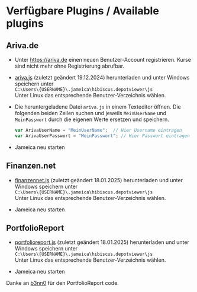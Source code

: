 # Verfügbare Plugins / Available plugins

## Ariva.de

- Unter https://ariva.de einen neuen Benutzer-Account registrieren. Kurse sind nicht mehr ohne Registrierung abrufbar.

- [ariva.js](https://raw.githubusercontent.com/faiteanu/JavaStockQuotes/master/js/ariva.js) (zuletzt geändert 19.12.2024)
  herunterladen und unter Windows speichern unter  
  `C:\Users\{USERNAME}\.jameica\hibiscus.depotviewer\js`  
  Unter Linux das entsprechende Benutzer-Verzeichnis wählen.
  
- Die heruntergeladene Datei `ariva.js` in einem Texteditor öffnen. Die folgenden beiden Zeilen suchen und jeweils 
  `MeinUserName` und `MeinPasswort` durch die eigenen Werte ersetzen und speichern.
	```js
	var ArivaUserName = "MeinUserName";  // Hier Username eintragen
	var ArivaUserPasswort = "MeinPasswort"; // Hier Passwort eintragen
  ```
- Jameica neu starten

## Finanzen.net

- [finanzennet.js](https://raw.githubusercontent.com/faiteanu/JavaStockQuotes/master/js/finanzennet.js) (zuletzt geändert 18.01.2025)
  herunterladen und unter Windows speichern unter  
  `C:\Users\{USERNAME}\.jameica\hibiscus.depotviewer\js`  
  Unter Linux das entsprechende Benutzer-Verzeichnis wählen.

- Jameica neu starten

## PortfolioReport

- [portfolioreport.js](https://raw.githubusercontent.com/faiteanu/JavaStockQuotes/master/js/portfolioreport.js) (zuletzt geändert 18.01.2025)
  herunterladen und unter Windows speichern unter  
  `C:\Users\{USERNAME}\.jameica\hibiscus.depotviewer\js`  
  Unter Linux das entsprechende Benutzer-Verzeichnis wählen.

- Jameica neu starten
  
Danke an [b3nn0](https://github.com/b3nn0) für den PortfolioReport code.
